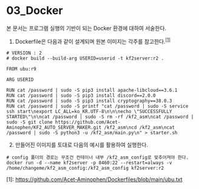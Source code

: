 03_Docker
=============

본 문서는 프로그램 실행의 기반이 되는 Docker 환경에 대하여 서술한다.

1. Dockerfile은 다음과 같이 설계되며 원본 이미지는 각주를 참고한다.<sup>[[1]](#footnote_1)</sup>
```
# VERSION : 2
# docker build --build-arg USERID=userid -t kf2server:r2 .

FROM ubu:r9

ARG USERID

RUN cat /password | sudo -S pip3 install apache-libcloud==3.6.1
RUN cat /password | sudo -S pip3 install discord==2.0.0
RUN cat /password | sudo -S pip3 install cryptography==38.0.3
RUN cat /password | sudo -S printf "cat /password | sudo -S service ssh start\nexport LC_ALL=ko_KR.UTF-8\n\n\necho \"SUCCESSFULLY STARTED\"\n\ncat /password | sudo -S rm -rf /kf2_asm\ncat /password | sudo -S git clone https://github.com/Acet-Aminophen/KF2_AUTO_SERVER_MAKER.git /kf2_asm\ncd /kf2_asm\ncat /password | sudo -S python3 -u /kf2_asm/main.py\n" > starter.sh
```

2. 만들어진 이미지를 토대로 다음의 예시를 활용하여 실행한다.
```
# config 폴더의 경로는 무조건 컨테이너 내부 /kf2_asm_config로 맞추어져야 한다.
docker run -d --name kf2server -p 8460:22 --restart=always -v /home/changeme/kf2_asm_config:/kf2_asm_config kf2server:r2
```

<a name="footnote_1">[1]</a>: https://github.com/Acet-Aminophen/Dockerfiles/blob/main/ubu.txt
